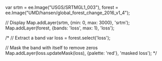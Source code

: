 var srtm = ee.Image("USGS/SRTMGL1_003"),
    forest = ee.Image("UMD/hansen/global_forest_change_2016_v1_4");

// Display
Map.addLayer(srtm, {min: 0, max: 3000}, 'srtm');
Map.addLayer(forest, {bands: 'loss', max: 1}, 'loss');

/*
// Extract a band
var loss = forest.select('loss');

// Mask the band with itself to remove zeros
Map.addLayer(loss.updateMask(loss), {palette: 'red'}, 'masked loss');
*/
